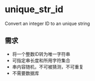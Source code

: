 # unique_str_id
Convert an integer ID to an unique string

## 需求

* 将一个整数ID转为唯一字符串
* 可指定串长度和所用字符集合
* 串内容随机，不可被猜测，不可重复
* 不需要数据库
